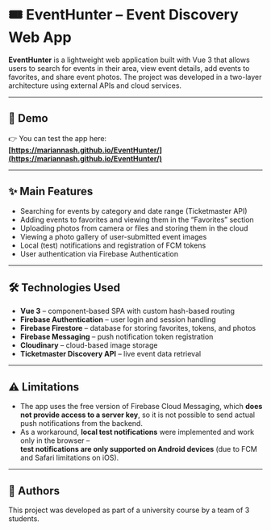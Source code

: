 # 🎟️ EventHunter – Event Discovery Web App

**EventHunter** is a lightweight web application built with Vue 3 that allows users to search for events in their area, view event details, add events to favorites, and share event photos. The project was developed in a two-layer architecture using external APIs and cloud services.

---

## 🔗 Demo

👉 You can test the app here:  
**[https://mariannash.github.io/EventHunter/](https://mariannash.github.io/EventHunter/)**

---

## ✨ Main Features

- Searching for events by category and date range (Ticketmaster API)  
- Adding events to favorites and viewing them in the “Favorites” section  
- Uploading photos from camera or files and storing them in the cloud  
- Viewing a photo gallery of user-submitted event images  
- Local (test) notifications and registration of FCM tokens  
- User authentication via Firebase Authentication  

---

## 🛠 Technologies Used

- **Vue 3** – component-based SPA with custom hash-based routing  
- **Firebase Authentication** – user login and session handling  
- **Firebase Firestore** – database for storing favorites, tokens, and photos  
- **Firebase Messaging** – push notification token registration  
- **Cloudinary** – cloud-based image storage  
- **Ticketmaster Discovery API** – live event data retrieval  

---

## ⚠️ Limitations

- The app uses the free version of Firebase Cloud Messaging, which **does not provide access to a server key**, so it is not possible to send actual push notifications from the backend.  
- As a workaround, **local test notifications** were implemented and work only in the browser –  
  **test notifications are only supported on Android devices** (due to FCM and Safari limitations on iOS).

---

## 👥 Authors

This project was developed as part of a university course by a team of 3 students.

